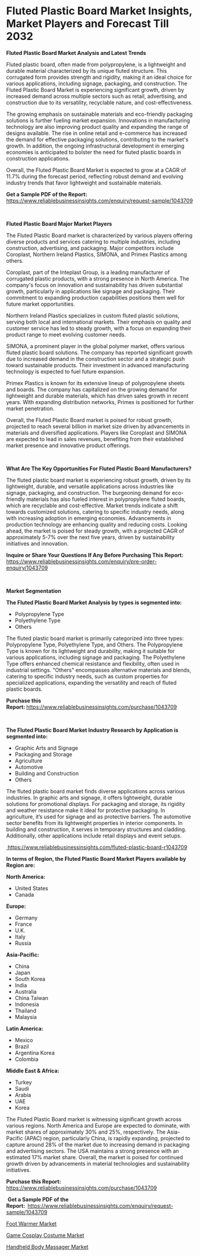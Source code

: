 <p><h1>Fluted Plastic Board Market Insights, Market Players and Forecast Till 2032</h1></p><p><strong>Fluted Plastic Board Market Analysis and Latest Trends</strong></p>
<p><p>Fluted plastic board, often made from polypropylene, is a lightweight and durable material characterized by its unique fluted structure. This corrugated form provides strength and rigidity, making it an ideal choice for various applications, including signage, packaging, and construction. The Fluted Plastic Board Market is experiencing significant growth, driven by increased demand across multiple sectors such as retail, advertising, and construction due to its versatility, recyclable nature, and cost-effectiveness.</p><p>The growing emphasis on sustainable materials and eco-friendly packaging solutions is further fueling market expansion. Innovations in manufacturing technology are also improving product quality and expanding the range of designs available. The rise in online retail and e-commerce has increased the demand for effective packaging solutions, contributing to the market's growth. In addition, the ongoing infrastructural development in emerging economies is anticipated to bolster the need for fluted plastic boards in construction applications.</p><p>Overall, the Fluted Plastic Board Market is expected to grow at a CAGR of 11.7% during the forecast period, reflecting robust demand and evolving industry trends that favor lightweight and sustainable materials.</p></p>
<p><strong>Get a Sample PDF of the Report:&nbsp;</strong> <a href="https://www.reliablebusinessinsights.com/enquiry/request-sample/1043709?utm_campaign=1837&utm_medium=2&utm_source=Github&utm_content=ia&utm_term=08022025&utm_id=fluted-plastic-board">https://www.reliablebusinessinsights.com/enquiry/request-sample/1043709</a></p>
<p>&nbsp;</p>
<p><strong>Fluted Plastic Board Major Market Players</strong></p>
<p><p>The Fluted Plastic Board market is characterized by various players offering diverse products and services catering to multiple industries, including construction, advertising, and packaging. Major competitors include Coroplast, Northern Ireland Plastics, SIMONA, and Primex Plastics among others. </p><p>Coroplast, part of the Inteplast Group, is a leading manufacturer of corrugated plastic products, with a strong presence in North America. The company's focus on innovation and sustainability has driven substantial growth, particularly in applications like signage and packaging. Their commitment to expanding production capabilities positions them well for future market opportunities.</p><p>Northern Ireland Plastics specializes in custom fluted plastic solutions, serving both local and international markets. Their emphasis on quality and customer service has led to steady growth, with a focus on expanding their product range to meet evolving customer needs.</p><p>SIMONA, a prominent player in the global polymer market, offers various fluted plastic board solutions. The company has reported significant growth due to increased demand in the construction sector and a strategic push toward sustainable products. Their investment in advanced manufacturing technology is expected to fuel future expansion.</p><p>Primex Plastics is known for its extensive lineup of polypropylene sheets and boards. The company has capitalized on the growing demand for lightweight and durable materials, which has driven sales growth in recent years. With expanding distribution networks, Primex is positioned for further market penetration.</p><p>Overall, the Fluted Plastic Board market is poised for robust growth, projected to reach several billion in market size driven by advancements in materials and diversified applications. Players like Coroplast and SIMONA are expected to lead in sales revenues, benefiting from their established market presence and innovative product offerings.</p></p>
<p>&nbsp;</p>
<p><strong>What Are The Key Opportunities For Fluted Plastic Board Manufacturers?</strong></p>
<p><p>The fluted plastic board market is experiencing robust growth, driven by its lightweight, durable, and versatile applications across industries like signage, packaging, and construction. The burgeoning demand for eco-friendly materials has also fueled interest in polypropylene fluted boards, which are recyclable and cost-effective. Market trends indicate a shift towards customized solutions, catering to specific industry needs, along with increasing adoption in emerging economies. Advancements in production technology are enhancing quality and reducing costs. Looking ahead, the market is poised for steady growth, with a projected CAGR of approximately 5-7% over the next five years, driven by sustainability initiatives and innovation.</p></p>
<p><strong>Inquire or Share Your Questions If Any Before Purchasing This Report:</strong> <a href="https://www.reliablebusinessinsights.com/enquiry/pre-order-enquiry/1043709?utm_campaign=1837&utm_medium=2&utm_source=Github&utm_content=ia&utm_term=08022025&utm_id=fluted-plastic-board">https://www.reliablebusinessinsights.com/enquiry/pre-order-enquiry/1043709</a></p>
<p>&nbsp;</p>
<p><strong>Market Segmentation</strong></p>
<p><strong>The Fluted Plastic Board Market Analysis by types is segmented into:</strong></p>
<p><ul><li>Polypropylene Type</li><li>Polyethylene Type</li><li>Others</li></ul></p>
<p><p>The fluted plastic board market is primarily categorized into three types: Polypropylene Type, Polyethylene Type, and Others. The Polypropylene Type is known for its lightweight and durability, making it suitable for various applications, including signage and packaging. The Polyethylene Type offers enhanced chemical resistance and flexibility, often used in industrial settings. "Others" encompasses alternative materials and blends, catering to specific industry needs, such as custom properties for specialized applications, expanding the versatility and reach of fluted plastic boards.</p></p>
<p><strong>Purchase this Report:&nbsp;</strong><a href="https://www.reliablebusinessinsights.com/purchase/1043709?utm_campaign=1837&utm_medium=2&utm_source=Github&utm_content=ia&utm_term=08022025&utm_id=fluted-plastic-board">https://www.reliablebusinessinsights.com/purchase/1043709</a></p>
<p>&nbsp;</p>
<p><strong>The Fluted Plastic Board Market Industry Research by Application is segmented into:</strong></p>
<p><ul><li>Graphic Arts and Signage</li><li>Packaging and Storage</li><li>Agriculture</li><li>Automotive</li><li>Building and Construction</li><li>Others</li></ul></p>
<p><p>The fluted plastic board market finds diverse applications across various industries. In graphic arts and signage, it offers lightweight, durable solutions for promotional displays. For packaging and storage, its rigidity and weather resistance make it ideal for protective packaging. In agriculture, it’s used for signage and as protective barriers. The automotive sector benefits from its lightweight properties in interior components. In building and construction, it serves in temporary structures and cladding. Additionally, other applications include retail displays and event setups.</p></p>
<p><a href="https://www.reliablebusinessinsights.com/fluted-plastic-board-r1043709?utm_campaign=1837&utm_medium=2&utm_source=Github&utm_content=ia&utm_term=08022025&utm_id=fluted-plastic-board">&nbsp;https://www.reliablebusinessinsights.com/fluted-plastic-board-r1043709</a></p>
<p><strong>In terms of Region, the Fluted Plastic Board Market Players available by Region are:</strong></p>
<p>
    <p> <strong> North America: </strong>
        <ul>
            <li>United States</li>
            <li>Canada</li>
        </ul>
        </p> 
    <p> <strong> Europe: </strong>
        <ul>
            <li>Germany</li>
            <li>France</li>
            <li>U.K.</li>
            <li>Italy</li>
            <li>Russia</li>
        </ul>
        </p> 
    <p> <strong> Asia-Pacific: </strong>
        <ul>
            <li>China</li>
            <li>Japan</li>
            <li>South Korea</li>
            <li>India</li>
            <li>Australia</li>
            <li>China Taiwan</li>
            <li>Indonesia</li>
            <li>Thailand</li>
            <li>Malaysia</li>
        </ul>
        </p> 
    <p> <strong> Latin America: </strong>
        <ul>
            <li>Mexico</li>
            <li>Brazil</li>
            <li>Argentina Korea</li>
            <li>Colombia</li>
        </ul>
        </p> 
    <p> <strong> Middle East & Africa: </strong>
        <ul>
            <li>Turkey</li>
            <li>Saudi</li>
            <li>Arabia</li>
            <li>UAE</li>
            <li>Korea</li>
        </ul>
    </p>
    </p>
<p><p>The Fluted Plastic Board market is witnessing significant growth across various regions. North America and Europe are expected to dominate, with market shares of approximately 30% and 25%, respectively. The Asia-Pacific (APAC) region, particularly China, is rapidly expanding, projected to capture around 28% of the market due to increasing demand in packaging and advertising sectors. The USA maintains a strong presence with an estimated 17% market share. Overall, the market is poised for continued growth driven by advancements in material technologies and sustainability initiatives.</p></p>
<p><strong>Purchase this Report: </strong><a href="https://www.reliablebusinessinsights.com/purchase/1043709?utm_campaign=1837&utm_medium=2&utm_source=Github&utm_content=ia&utm_term=08022025&utm_id=fluted-plastic-board">https://www.reliablebusinessinsights.com/purchase/1043709</a></p>
<p>&nbsp;<strong>Get a Sample PDF of the Report:&nbsp;&nbsp;</strong><a href="https://www.reliablebusinessinsights.com/enquiry/request-sample/1043709?utm_campaign=1837&utm_medium=2&utm_source=Github&utm_content=ia&utm_term=08022025&utm_id=fluted-plastic-board">https://www.reliablebusinessinsights.com/enquiry/request-sample/1043709</a></p>
<p><strong></strong></p>
<p><p><a href="https://github.com/mharielmesa/Market-Research-Report-List-5/blob/main/foot-warmer-market.md?utm_campaign=1837&utm_medium=2&utm_source=Github&utm_content=ia&utm_term=08022025&utm_id=fluted-plastic-board">Foot Warmer Market</a></p><p><a href="https://github.com/tsininazzy/Market-Research-Report-List-1/blob/main/game-cosplay-costume-market.md?utm_campaign=1837&utm_medium=2&utm_source=Github&utm_content=ia&utm_term=08022025&utm_id=fluted-plastic-board">Game Cosplay Costume Market</a></p><p><a href="https://github.com/mondoydjem/Market-Research-Report-List-1/blob/main/handheld-body-massager-market.md?utm_campaign=1837&utm_medium=2&utm_source=Github&utm_content=ia&utm_term=08022025&utm_id=fluted-plastic-board">Handheld Body Massager Market</a></p></p>